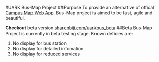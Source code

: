 #UARK Bus-Map Project
##Purpose
To provide an alternative of offical [Campus Map Web App](http://campusmaps.uark.edu/).
Bus-Map project is aimed to be fast, agile and beautiful.

__Checkout__ beta version [sharenbiji.com/uarkbus_beta](http://sharenbiji.com/uarkbus_beta)
##Beta
Bus-Map Project is currently in beta testing stage. Known deficies are:

1. No display for bus station
2. No display for detailed infomation
3. No display for reduced services
